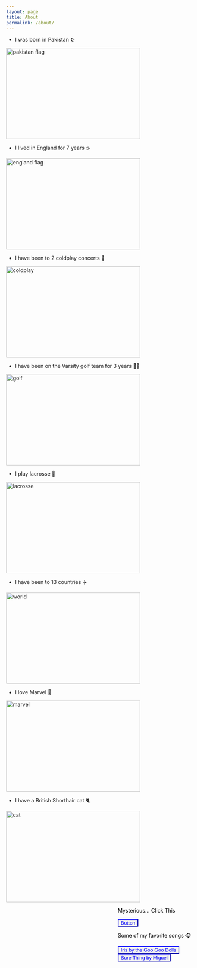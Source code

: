 ```yaml
---
layout: page
title: About
permalink: /about/
---
```


- I was born in Pakistan ☪
<div>
<img src="https://i.ebayimg.com/images/g/BssAAOSw0gFh1gWL/s-l1200.jpg" alt="pakistan flag" height="245" width="360">
<div>


- I lived in England for 7 years ☕️
<div>
<img src="https://i.ebayimg.com/images/g/6BMAAOSw4MZfkXh0/s-l400.jpg" alt="england flag" height="245" width="360">
<div>


- I have been to 2 coldplay concerts 🎤
<div>
<img src="https://static1.straitstimes.com.sg/s3fs-public/styles/large30x20/public/articles/2023/06/24/rrcoldplay2406_2.jpg?VersionId=B_yFErVupWbUG1LvHXkXbceGHYyMhKgG" alt="coldplay" height="245" width="360">
<div>


- I have been on the Varsity golf team for 3 years 🏌️‍♀️
<div>
<img src="https://encrypted-tbn0.gstatic.com/images?q=tbn:ANd9GcR_jae6kqtiFw5WKwzGibvCssqwfun9l9wJOA&s" alt="golf" height="245" width="360">
<div>


- I play lacrosse 🥍
<div>
<img src="https://shop.guardiansports.com/cdn/shop/files/DSC04346.jpg?v=1725366284&width=1214" alt="lacrosse" height="245" width="360">
<div>


- I have been to 13 countries ✈️
<div>
<img src="https://t4.ftcdn.net/jpg/00/65/48/25/360_F_65482539_C0ZozE5gUjCafz7Xq98WB4dW6LAhqKfs.jpg" alt="world" height="245" width="360">
<div>


- I love Marvel 🍿
<div>
<img src="https://encrypted-tbn0.gstatic.com/images?q=tbn:ANd9GcTimfpszmdlRxFKQxircof8_CRHWAVzlYPrJw&s" alt="marvel" height="245" width="360">
<div>


- I have a British Shorthair cat 🐈
<div>
<img src="/Users/manahil/Pictures/Photos Library.photoslibrary/originals/4/4ACAA03C-F222-417C-A0A4-591343A739D9.jpeg" alt="cat" height="245" width="360">
<div>



<style>
    .post header > ul {
        display: none
    }
</style>
   <p style="color: black; margin-left: 300px">
       Mysterious... Click This
   </p>
<button style="backround-color: white; border-color: blue; color: blue; margin-left: 300px">Button </button>
</div>





   <p style="color: black; margin-left: 300px">
       Some of my favorite songs 🎧
   </p>
   <a href="https://www.youtube.com/watch?v=nYrEL9ecAWA">
   <button style="backround-color: white; border-color: blue; color: blue; margin-left: 300px">Iris by the Goo Goo Dolls</button>
</a>


<a href="https://www.youtube.com/watch?v=m2gzAay1uD8">
<button style="backround-color: white; border-color: blue; color: blue; margin-left: 300px">Sure Thing by Miguel</button>
</a>
</div>


